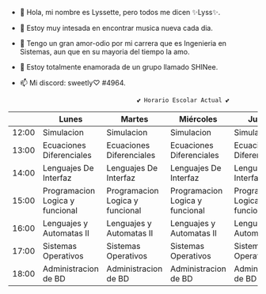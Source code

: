 - 🥰 Hola, mi nombre es Lyssette, pero todos me dicen ✨Lyss✨.
- 👀 Estoy muy intesada en encontrar musica nueva cada dia.
- 🌱 Tengo un gran amor-odio por mi carrera que es Ingenieria en Sistemas, aun que en su mayoria del tiempo la amo.
- 💞️ Estoy totalmente enamorada de un grupo llamado SHINee.
- 📫 Mi discord: sweetly♡ #4964.

                                       💕 Horario Escolar Actual 💕
|       | Lunes                                         | Martes                                        | Miércoles                                     | Jueves                                        | Viernes                                       |
|-------|-----------------------------------------------|-----------------------------------------------|-----------------------------------------------|-----------------------------------------------|-----------------------------------------------|
| 12:00 | Simulacion                        | Simulacion                          | Simulacion                         | Simulacion                         | Simulacion  
| 13:00 | Ecuaciones Diferenciales                      | Ecuaciones Diferenciales                        | Ecuaciones Diferenciales                        | Ecuaciones Diferenciales                        | Ecuaciones Diferenciales                        |
| 14:00 | Lenguajes De Interfaz                         | Lenguajes De Interfaz                         | Lenguajes De Interfaz                         | Lenguajes De Interfaz                         |                                               |
| 15:00 |Programacion Logica y funcional             | Programacion Logica y funcional                | Programacion Logica y funcional                | Programacion Logica y funcional                |                                               |
| 16:00 | Lenguajes y Automatas II                    | Lenguajes y Automatas II                      | Lenguajes y Automatas II                      | Lenguajes y Automatas II                      |   Lenguajes y Automatas II                                              |
| 17:00 |Sistemas Operativos                      | Sistemas Operativos                         | Sistemas Operativos                           | Sistemas Operativos                          |                     |
| 18:00 | Administracion de BD | Administracion de BD | Administracion de BD | Administracion de BD | Administracion de BD |
